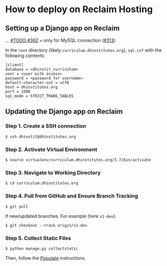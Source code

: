 # How to deploy on Reclaim Hosting

## Setting up a Django app on Reclaim

... [#TODO #362](https://github.com/DHRI-Curriculum/django-app/issues/362) = only for MySQL connection ([#313](https://github.com/DHRI-Curriculum/django-app/issues/313))

In the `root` directory (likely `curriculum.dhinstitutes.org`), `sql.cnf` with the following contents:

```
[client]
database = <dhinstit_curriculum>
user = <user with access>
password = <password for username>
default-character-set = utf8
host = dhinstitutes.org
port = 3306
sql_mode = STRICT_TRANS_TABLES
```

## Updating the Django app on Reclaim

### Step 1. Create a SSH connection

```console
$ ssh dhinstit@dhinstitutes.org
```

### Step 2. Activate Virtual Environment

```console
$ source virtualenv/curriculum.dhinstitutes.org/3.7/bin/activate
```

### Step 3. Navigate to Working Directory

```console
$ cd curriculum.dhinstitutes.org
```

### Step 4. Pull from GitHub and Ensure Branch Tracking

```console
$ git pull
```

If new/updated branches. For example (here `v1-dev`):

```console
$ git checkout --track origin/v1-dev
```

### Step 5. Collect Static Files

```console
$ python manage.py collectstatic
```

Then, follow the [Populate](populate.md) instructions.